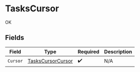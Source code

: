# TasksCursor

OK


## Fields

| Field                                                         | Type                                                          | Required                                                      | Description                                                   |
| ------------------------------------------------------------- | ------------------------------------------------------------- | ------------------------------------------------------------- | ------------------------------------------------------------- |
| `Cursor`                                                      | [TasksCursorCursor](../../models/shared/taskscursorcursor.md) | :heavy_check_mark:                                            | N/A                                                           |